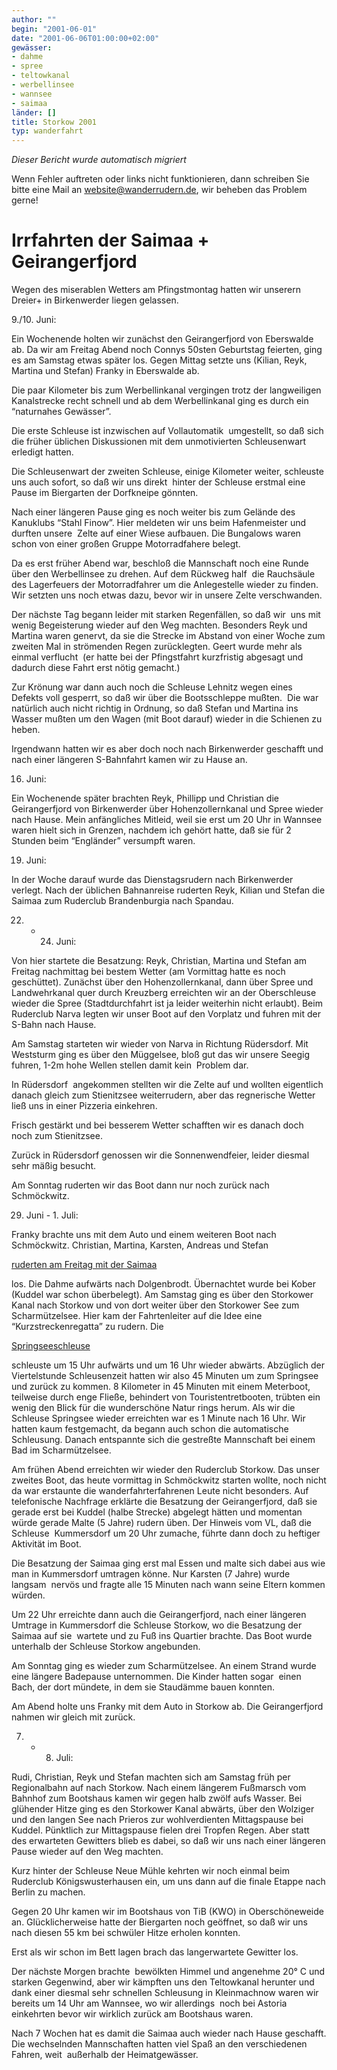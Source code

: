 ```yaml
---
author: ""
begin: "2001-06-01"
date: "2001-06-06T01:00:00+02:00"
gewässer:
- dahme
- spree
- teltowkanal
- werbellinsee
- wannsee
- saimaa
länder: []
title: Storkow 2001
typ: wanderfahrt
---
```



*Dieser Bericht wurde automatisch migriert*

Wenn Fehler auftreten oder links nicht funktionieren, dann schreiben Sie bitte eine Mail an website@wanderrudern.de, wir beheben das Problem gerne!



# Irrfahrten der Saimaa + Geirangerfjord


Wegen des miserablen Wetters am Pfingstmontag hatten wir unserern Dreier+ in Birkenwerder liegen gelassen.

9./10. Juni:

Ein Wochenende holten wir zunächst den Geirangerfjord von Eberswalde ab. Da wir am Freitag Abend noch Connys 50sten Geburtstag feierten, ging es am Samstag etwas später los. Gegen Mittag setzte uns (Kilian, Reyk, Martina und Stefan) Franky in Eberswalde ab.

Die paar Kilometer bis zum Werbellinkanal vergingen trotz der langweiligen Kanalstrecke recht schnell und ab dem Werbellinkanal ging es durch ein “naturnahes Gewässer”.

Die erste Schleuse ist inzwischen auf Vollautomatik  umgestellt, so daß sich die früher üblichen Diskussionen mit dem unmotivierten Schleusenwart erledigt hatten.

Die Schleusenwart der zweiten Schleuse, einige Kilometer weiter, schleuste uns auch sofort, so daß wir uns direkt  hinter der Schleuse erstmal eine Pause im Biergarten der Dorfkneipe gönnten.

Nach einer längeren Pause ging es noch weiter bis zum Gelände des Kanuklubs “Stahl Finow”. Hier meldeten wir uns beim Hafenmeister und durften unsere  Zelte auf einer Wiese aufbauen. Die Bungalows waren schon von einer großen Gruppe Motorradfahere belegt.

Da es erst früher Abend war, beschloß die Mannschaft noch eine Runde über den Werbellinsee zu drehen. Auf dem Rückweg half  die Rauchsäule des Lagerfeuers der Motorradfahrer um die Anlegestelle wieder zu finden. Wir setzten uns noch etwas dazu, bevor wir in unsere Zelte verschwanden.

Der nächste Tag begann leider mit starken Regenfällen, so daß wir  uns mit wenig Begeisterung wieder auf den Weg machten. Besonders Reyk und Martina waren genervt, da sie die Strecke im Abstand von einer Woche zum zweiten Mal in strömenden Regen zurücklegten. Geert wurde mehr als einmal verflucht  (er hatte bei der Pfingstfahrt kurzfristig abgesagt und dadurch diese Fahrt erst nötig gemacht.)

Zur Krönung war dann auch noch die Schleuse Lehnitz wegen eines Defekts voll gesperrt, so daß wir über die Bootsschleppe mußten.  Die war natürlich auch nicht richtig in Ordnung, so daß Stefan und Martina ins Wasser mußten um den Wagen (mit Boot darauf) wieder in die Schienen zu heben.

Irgendwann hatten wir es aber doch noch nach Birkenwerder geschafft und  nach einer längeren S-Bahnfahrt kamen wir zu Hause an.

16. Juni:

Ein Wochenende später brachten Reyk, Phillipp und Christian die Geirangerfjord von Birkenwerder über Hohenzollernkanal und Spree wieder nach Hause. Mein anfängliches Mitleid, weil sie erst um 20 Uhr in Wannsee waren hielt sich in Grenzen, nachdem ich gehört hatte, daß sie für 2 Stunden beim “Engländer” versumpft waren.

19. Juni:

In der Woche darauf wurde das Dienstagsrudern nach Birkenwerder verlegt. Nach der üblichen Bahnanreise ruderten Reyk, Kilian und Stefan die Saimaa zum Ruderclub Brandenburgia nach Spandau.

22. - 24. Juni:

Von hier startete die Besatzung: Reyk, Christian, Martina und Stefan am Freitag nachmittag bei bestem Wetter (am Vormittag hatte es noch geschüttet). Zunächst über den Hohenzollernkanal, dann über Spree und Landwehrkanal quer durch Kreuzberg erreichten wir an der Oberschleuse wieder die Spree (Stadtdurchfahrt ist ja leider weiterhin nicht erlaubt). Beim Ruderclub Narva legten wir unser Boot auf den Vorplatz und fuhren mit der S-Bahn nach Hause.

Am Samstag starteten wir wieder von Narva in Richtung Rüdersdorf. Mit Weststurm ging es über den Müggelsee, bloß gut das wir unsere Seegig fuhren, 1-2m hohe Wellen stellen damit kein  Problem dar.

In Rüdersdorf  angekommen stellten wir die Zelte auf und wollten eigentlich danach gleich zum Stienitzsee weiterrudern, aber das regnerische Wetter ließ uns in einer Pizzeria einkehren.

Frisch gestärkt und bei besserem Wetter schafften wir es danach doch noch zum Stienitzsee.

Zurück in Rüdersdorf genossen wir die Sonnenwendfeier, leider diesmal sehr mäßig besucht.

Am Sonntag ruderten wir das Boot dann nur noch zurück nach Schmöckwitz.

29. Juni - 1. Juli:

Franky brachte uns mit dem Auto und einem weiteren Boot nach Schmöckwitz. Christian, Martina, Karsten, Andreas und Stefan

[ruderten am Freitag mit der Saimaa](/berichte/2001/schmoeckwitz_s01)

los. Die Dahme aufwärts nach Dolgenbrodt. Übernachtet wurde bei Kober (Kuddel war schon überbelegt). Am Samstag ging es über den Storkower Kanal nach Storkow und von dort weiter über den Storkower See zum Scharmützelsee. Hier kam der Fahrtenleiter auf die Idee eine “Kurzstreckenregatta” zu rudern. Die

[Springseeschleuse](/berichte/2001/springsee_s01)

schleuste um 15 Uhr aufwärts und um 16 Uhr wieder abwärts. Abzüglich der Viertelstunde Schleusenzeit hatten wir also 45 Minuten um zum Springsee und zurück zu kommen. 8 Kilometer in 45 Minuten mit einem Meterboot, teilweise durch enge Fließe, behindert von Touristentretbooten, trübten ein wenig den Blick für die wunderschöne Natur rings herum. Als wir die Schleuse Springsee wieder erreichten war es 1 Minute nach 16 Uhr. Wir hatten kaum festgemacht, da begann auch schon die automatische Schleusung. Danach entspannte sich die gestreßte Mannschaft bei einem Bad im Scharmützelsee.

Am frühen Abend erreichten wir wieder den Ruderclub Storkow. Das unser zweites Boot, das heute vormittag in Schmöckwitz starten wollte, noch nicht da war erstaunte die wanderfahrterfahrenen Leute nicht besonders. Auf  telefonische Nachfrage erklärte die Besatzung der Geirangerfjord, daß sie gerade erst bei Kuddel (halbe Strecke) abgelegt hätten und momentan würde gerade Malte (5 Jahre) rudern üben. Der Hinweis vom VL, daß die Schleuse  Kummersdorf um 20 Uhr zumache, führte dann doch zu heftiger Aktivität im Boot.

Die Besatzung der Saimaa ging erst mal Essen und malte sich dabei aus wie man in Kummersdorf umtragen könne. Nur Karsten (7 Jahre) wurde langsam  nervös und fragte alle 15 Minuten nach wann seine Eltern kommen würden.

Um 22 Uhr erreichte dann auch die Geirangerfjord, nach einer längeren Umtrage in Kummersdorf die Schleuse Storkow, wo die Besatzung der Saimaa auf sie  wartete und zu Fuß ins Quartier brachte. Das Boot wurde unterhalb der Schleuse Storkow angebunden.

Am Sonntag ging es wieder zum Scharmützelsee. An einem Strand wurde eine längere Badepause unternommen. Die Kinder hatten sogar  einen Bach, der dort mündete, in dem sie Staudämme bauen konnten.

Am Abend holte uns Franky mit dem Auto in Storkow ab. Die Geirangerfjord nahmen wir gleich mit zurück.

07. - 08. Juli:

Rudi, Christian, Reyk und Stefan machten sich am Samstag früh per Regionalbahn auf nach Storkow. Nach einem längerem Fußmarsch vom Bahnhof zum Bootshaus kamen wir gegen halb zwölf aufs Wasser. Bei glühender Hitze ging es den Storkower Kanal abwärts, über den Wolziger und den langen See nach Prieros zur wohlverdienten Mittagspause bei Kuddel. Pünktlich zur Mittagspause fielen drei Tropfen Regen. Aber statt des erwarteten Gewitters blieb es dabei, so daß wir uns nach einer längeren Pause wieder auf den Weg machten.

Kurz hinter der Schleuse Neue Mühle kehrten wir noch einmal beim Ruderclub Königswusterhausen ein, um uns dann auf die finale Etappe nach Berlin zu machen.

Gegen 20 Uhr kamen wir im Bootshaus von TiB (KWO) in Oberschöneweide  an. Glücklicherweise hatte der Biergarten noch geöffnet, so daß wir uns nach diesen 55 km bei schwüler Hitze erholen konnten.

Erst als wir schon im Bett lagen brach das langerwartete Gewitter los.

Der nächste Morgen brachte  bewölkten Himmel und angenehme 20° C und starken Gegenwind, aber wir kämpften uns den Teltowkanal herunter und dank einer diesmal sehr schnellen Schleusung in Kleinmachnow waren wir bereits um 14 Uhr am Wannsee, wo wir allerdings  noch bei Astoria einkehrten bevor wir wirklich zurück am Bootshaus waren.

Nach 7 Wochen hat es damit die Saimaa auch wieder nach Hause geschafft. Die wechselnden Mannschaften hatten viel Spaß an den verschiedenen Fahren, weit  außerhalb der Heimatgewässer.